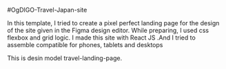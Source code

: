 #OgDIGO-Travel-Japan-site

In this template, I tried to create a pixel perfect landing page for the design of the site given in the Figma design editor. While preparing, I used css flexbox and grid logic. I made this site with React JS .And I tried to assemble compatible for phones, tablets and desktops

This is desin model travel-landing-page.
